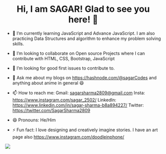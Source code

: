 <div align = "center"><h1>Hi, I am SAGAR! Glad to see you here! 👋</h1></div> 

- 🌱 I’m currently learning JavaScript and Advance JavaScript. I am also practicing Data Structures and algorithm to enhance my problem solving skills.

- 👯 I’m looking to collaborate on Open source Projects where I can contribute with HTML, CSS, Bootstrap, JavaScript

- 🤔 I’m looking for good first issues to contribute to.

- 💬 Ask me about my blogs on https://hashnode.com/@sagarCodes and anything about anime in general 😄

- 📫 How to reach me: 
        Gmail: sagarsharma2809@gmail.com
        Insta: https://www.instagram.com/sagar_2502/
        LinkedIn: https://www.linkedin.com/in/sagar-sharma-b8a894227/
        Twitter: https://twitter.com/SagarSharma2809
        
- 😄 Pronouns: He/Him

- ⚡ Fun fact: I love designing and creatively imagine stories. I have an art page also https://www.instagram.com/doodleinphone/

 <img 
   src="https://github-readme-stats.vercel.app/api?username=SagarSharma2809&show_icons=true&theme=tokyonight" 
/>

